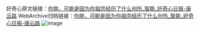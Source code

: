 好奇心原文链接：[你胖，可能是因为你祖宗经历了什么创伤_智能_好奇心日报-唐云路](https://www.qdaily.com/articles/7087.html)
WebArchive归档链接：[你胖，可能是因为你祖宗经历了什么创伤_智能_好奇心日报-唐云路](http://web.archive.org/web/20190623171719/https://www.qdaily.com/articles/7087.html)
![image](http://ww3.sinaimg.cn/large/007d5XDply1g3wbiwc19oj30u03ev7wh)